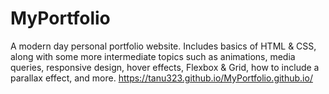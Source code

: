 # MyPortfolio
A modern day personal portfolio website. Includes basics of HTML &amp; CSS, along with some more intermediate topics such as animations, media queries, responsive design, hover effects, Flexbox &amp; Grid, how to include a parallax effect, and more.
https://tanu323.github.io/MyPortfolio.github.io/
